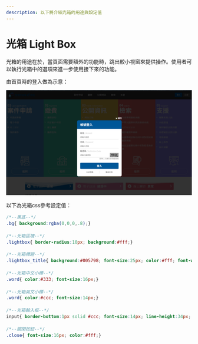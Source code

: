```yaml
---
description: 以下將介紹光箱的用途與設定值
---
```


# 光箱 Light Box

光箱的用途在於，當頁面需要額外的功能時，跳出較小視窗來提供操作。使用者可以執行光箱中的選項來進一步使用接下來的功能。

由首頁時的登入做為示意：

![](../.gitbook/assets/light_box_image.png)

以下為光箱css參考設定值：

```css
/*--黑底--*/
.bg{ background:rgba(0,0,0,.8);}

/*--光箱區塊--*/
.lightbox{ border-radius:10px; background:#fff;}

​/*--光箱標題--*/
.lightbox_title{ background:#005798; font-size:25px; color:#fff; font-weight:bold; padding:0 25px; line-height:70px;}
 
/*--光箱中文小標--*/
.word{ color:#333; font-size:16px;}
 
/*--光箱英文小標--*/
.word{ color:#ccc; font-size:14px;}

/*--光箱輸入框--*/
input{ border-bottom:1px solid #ccc; font-size:14px; line-height:34px; height:34px; color:#333;}

/*--關閉按鈕--*/
.close{ font-size:16px; color:#fff;}
```

